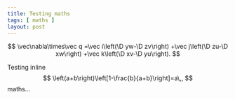 ```yaml
---
title: Testing maths
tags: [ maths ]
layout: post
---
```


$$
    \vec\nabla\times\vec q
	=\vec i\left(\D yw-\D zv\right)
	+\vec j\left(\D zu-\D xw\right)
	+\vec k\left(\D xv-\D yu\right).
$$

Testing inline $$ \left(a+b\right)\left[1-\frac{b}{a+b}\right]=a\,, $$ maths...